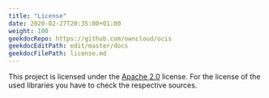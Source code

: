 ```yaml
---
title: "License"
date: 2020-02-27T20:35:00+01:00
weight: 100
geekdocRepo: https://github.com/owncloud/ocis
geekdocEditPath: edit/master/docs
geekdocFilePath: license.md
---
```


This project is licensed under the [Apache 2.0](https://github.com/owncloud/ocis/blob/master/LICENSE) license. For the license of the used libraries you have to check the respective sources.
